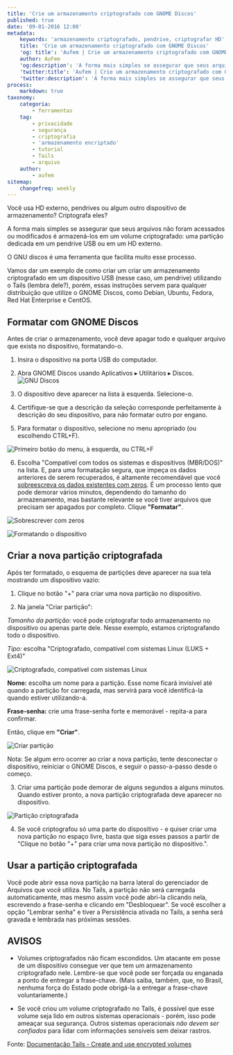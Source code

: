 ```yaml
---
title: 'Crie um armazenamento criptografado com GNOME Discos'
published: true
date: '09-01-2016 12:00'
metadata:
    keywords: 'armazenamento criptografado, pendrive, criptografar HD'
    title: 'Crie um armazenamento criptografado com GNOME Discos'
    'og: title': 'Aufem | Crie um armazenamento criptografado com GNOME Discos'
    author: AuFem
    'og:description': 'A forma mais simples se assegurar que seus arquivos não foram acessados ou modificados é armazená-los em um volume criptografado.'
    'twitter:title': 'Aufem | Crie um armazenamento criptografado com GNOME Discos'
    'twitter:description': 'A forma mais simples se assegurar que seus arquivos não foram acessados ou modificados é armazená-los em um volume criptografado'
process:
    markdown: true
taxonomy:
    categoria:
        - ferramentas
    tag:
        - privacidade
        - segurança
        - criptografia
        - 'armazenamento encriptado'
        - tutorial
        - Tails
        - arquivo
    author:
        - aufem
sitemap:
    changefreq: weekly
---
```


Você usa HD externo, pendrives ou algum outro dispositivo de armazenamento? Criptografa eles? 

A forma mais simples se assegurar que seus arquivos não foram acessados ou modificados é armazená-los em um volume criptografado: uma partição dedicada em um pendrive USB ou em um HD externo.

O GNU discos é uma ferramenta que facilita muito esse processo. 

Vamos dar um exemplo de como criar um criar um armazenamento criptografado em um dispositivo USB (nesse caso, um pendrive) utilizando o Tails (lembra dele?), porém, essas instruções servem para qualquer distribuição que utilize o GNOME Discos, como Debian, Ubuntu, Fedora, Red Hat Enterprise e CentOS. 

## Formatar com GNOME Discos

Antes de criar o armazenamento, você deve apagar todo e qualquer arquivo que exista no dispositivo, formatando-o.

1) Insira o dispositivo na porta USB do computador.

2) Abra GNOME Discos usando Aplicativos ▸ Utilitários ▸ Discos.
![GNU Discos](../../../images/GNUdiscos.jpg)

3) O dispositivo deve aparecer na lista à esquerda. Selecione-o.

4) Certifique-se que a descrição da seleção corresponde perfeitamente à descrição do seu dispositivo, para não formatar outro por engano.

5) Para formatar o dispositivo, selecione no menu apropriado (ou escolhendo CTRL+F).

![Primeiro botão do menu, à esquerda, ou CTRL+F](../../../images/formatar_pendrive.jpg)

6) Escolha "Compatível com todos os sistemas e dispositivos (MBR/DOS)" na lista. E, para uma formatação segura, que impeça os dados anteriores de serem recuperados, é altamente recomendável que você [sobreescreva os dados existentes com zeros](https://web.archive.org/web/20121110053501/http://grot.com/wordpress/?p=154). É um processo lento que pode demorar vários minutos, dependendo do tamanho do armazenamento, mas bastante relevante se você tiver arquivos que precisam ser apagados por completo. Clique **"Formatar"**.

![Sobrescrever com zeros](../../../images/sobrescrever_com_zeros.jpg)

![Formatando o dispositivo](../../../images/apagando_dispositivo.jpg)

## Criar a nova partição criptografada

Após ter formatado, o esquema de partições deve aparecer na sua tela mostrando um dispositivo vazio:

1) Clique no botão "+" para criar uma nova partição no dispositivo.

2) Na janela "Criar partição":

*Tamanho da partição:* você pode criptografar todo armazenamento no dispositivo ou apenas parte dele. Nesse exemplo, estamos criptografando todo o dispositivo.

*Tipo:* escolha "Criptografado, compatível com sistemas Linux (LUKS + Ext4)"

![Criptografado, compatível com sistemas Linux](../../../images/LUKS_Ext4.jpg)

**Nome:** escolha um nome para a partição. Esse nome ficará invisível até quando a partição for carregada, mas servirá para você identificá-la quando estiver utilizando-a.

**Frase-senha:** crie uma frase-senha forte e memorável - repita-a para confirmar.

Então, clique em **"Criar"**.

![Criar partição](../../../images/criar_particao.jpg)

Nota: Se algum erro ocorrer ao criar a nova partição, tente desconectar o dispositivo, reiniciar o GNOME Discos, e seguir o passo-a-passo desde o começo.

3) Criar uma partição pode demorar de alguns segundos a alguns minutos. Quando estiver pronto, a nova partição criptografada deve aparecer no dispositivo.

![Partição criptografada](../../../images/particao_criptografada.jpg)

4) Se você criptografou só uma parte do dispositivo - e quiser criar uma nova partição no espaço livre, basta que siga esses passos a partir de "Clique no botão "+" para criar uma nova partição no dispositivo.".

## Usar a partição criptografada

Você pode abrir essa nova partição na barra lateral do gerenciador de Arquivos que você utiliza. No Tails, a partição não será carregada automaticamente, mas mesmo assim você pode abri-la clicando nela, escrevendo a frase-senha e clicando em "Desbloquear". Se você escolher a opção "Lembrar senha" e tiver a Persistência ativada no Tails, a senha será gravada e lembrada nas próximas sessões.

## AVISOS

* Volumes criptografados não ficam escondidos. Um atacante em posse de um dispositivo consegue ver que tem um armazenamento criptografado nele. Lembre-se que você pode ser forçada ou enganada a ponto de entregar a frase-chave. (Mais saiba, também, que, no Brasil, nenhuma força do Estado pode obrigá-la a entregar a frase-chave voluntariamente.)

* Se você criou um volume criptografado no Tails, é possível que esse volume seja lido em outros sistemas operacionais - porém, isso pode ameaçar sua segurança. Outros sistemas operacionais *não devem ser confiados* para lidar com informações sensíveis sem deixar rastros.

Fonte: 
[Documentação Tails - Create and use encrypted volumes](
https://tails.boum.org/doc/encryption_and_privacy/encrypted_volumes/index.en.html)